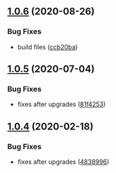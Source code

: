 ## [1.0.6](https://github.com/dword-design/prepend-data-to-vnodes/compare/v1.0.5...v1.0.6) (2020-08-26)


### Bug Fixes

* build files ([ccb20ba](https://github.com/dword-design/prepend-data-to-vnodes/commit/ccb20bac40985f2a7065ce3396ca1751b290adaa))

## [1.0.5](https://github.com/dword-design/prepend-data-to-vnodes/compare/v1.0.4...v1.0.5) (2020-07-04)


### Bug Fixes

* fixes after upgrades ([81f4253](https://github.com/dword-design/prepend-data-to-vnodes/commit/81f4253e1150679d6fb9d7df9b0c3666fef6c745))

## [1.0.4](https://github.com/dword-design/prepend-data-to-vnodes/compare/v1.0.3...v1.0.4) (2020-02-18)


### Bug Fixes

* fixes after upgrades ([4838996](https://github.com/dword-design/prepend-data-to-vnodes/commit/4838996d2ee9c65373141951680316ff90a7c38a))
